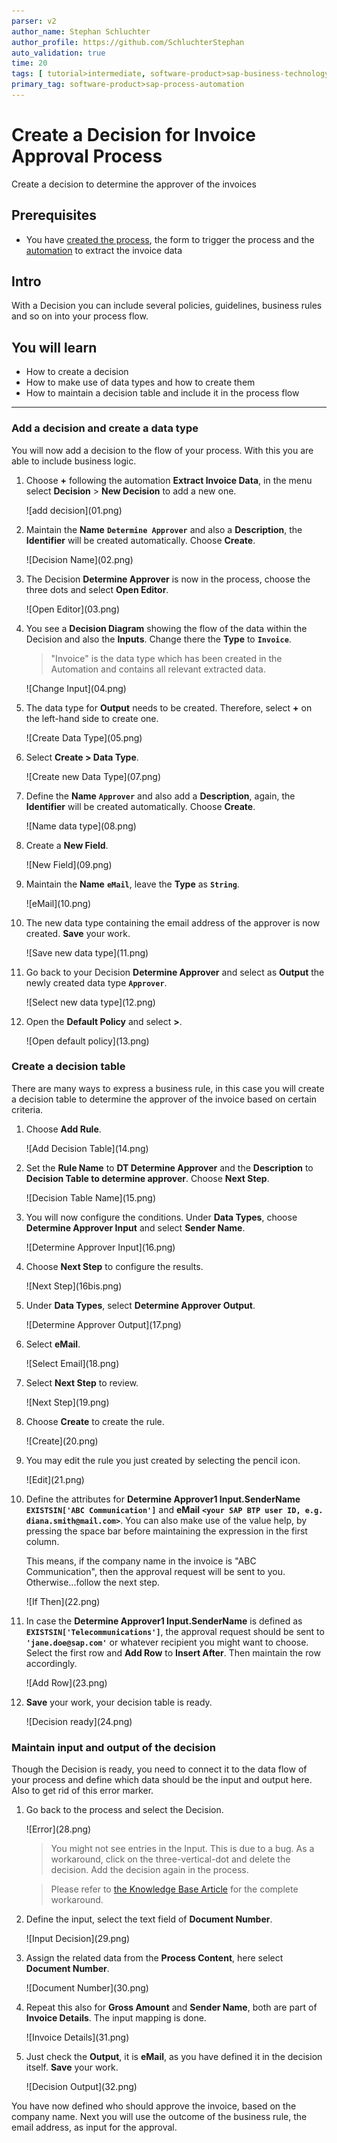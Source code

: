 ```yaml
---
parser: v2
author_name: Stephan Schluchter
author_profile: https://github.com/SchluchterStephan
auto_validation: true
time: 20
tags: [ tutorial>intermediate, software-product>sap-business-technology-platform ,tutorial>free-tier]
primary_tag: software-product>sap-process-automation
---
```


# Create a Decision for Invoice Approval Process
<!-- description --> Create a decision to determine the approver of the invoices

## Prerequisites
 - You have [created the process](spa-dox-create-process), the form to trigger the process and the [automation](spa-dox-create-automation) to extract the invoice data


## Intro
With a Decision you can include several policies, guidelines, business rules and so on into your process flow.
## You will learn
  - How to create a decision
  - How to make use of data types and how to create them
  - How to maintain a decision table and include it in the process flow

---

### Add a decision and create a data type


You will now add a decision to the flow of your process. With this you are able to include business logic.

1. Choose **+** following the automation **Extract Invoice Data**, in the menu select **Decision** > **New Decision** to add a new one.

    <!-- border -->![add decision](01.png)

2. Maintain the **Name** **`Determine Approver`** and also a **Description**, the **Identifier** will be created automatically. Choose **Create**.

    <!-- border -->![Decision Name](02.png)

3. The Decision **Determine Approver** is now in the process, choose the three dots and select **Open Editor**.

    <!-- border -->![Open Editor](03.png)

4. You see a **Decision Diagram** showing the flow of the data within the Decision and also the **Inputs**. Change there the **Type** to **`Invoice`**.

    > "Invoice" is the data type which has been created in the Automation and contains all relevant extracted data.

    <!-- border -->![Change Input](04.png)

5. The data type for **Output** needs to be created. Therefore, select **+** on the left-hand side to create one.

    <!-- border -->![Create Data Type](05.png)

6. Select **Create > Data Type**.

    <!-- border -->![Create new Data Type](07.png)

7. Define the **Name** **`Approver`** and also add a **Description**, again, the **Identifier** will be created automatically. Choose **Create**.

    <!-- border -->![Name data type](08.png)

8. Create a **New Field**.

    <!-- border -->![New Field](09.png)

9. Maintain the **Name** **`eMail`**, leave the **Type** as **`String`**.

    <!-- border -->![eMail](10.png)

10. The new data type containing the email address of the approver is now created. **Save** your work.

    <!-- border -->![Save new data type](11.png)

11. Go back to your Decision **Determine Approver** and select as **Output** the newly created data type **`Approver`**.

    <!-- border -->![Select new data type](12.png)

12. Open the **Default Policy** and select **>**.

    <!-- border -->![Open default policy](13.png)



### Create a decision table


There are many ways to express a business rule, in this case you will create a decision table to determine the approver of the invoice based on certain criteria.

1. Choose **Add Rule**.

    <!-- border -->![Add Decision Table](14.png)

2. Set the **Rule Name** to **DT Determine Approver** and the **Description** to **Decision Table to determine approver**. Choose **Next Step**.

    <!-- border -->![Decision Table Name](15.png)

3. You will now configure the conditions. Under **Data Types**, choose **Determine Approver Input** and select **Sender Name**.

    <!-- border -->![Determine Approver Input](16.png)

4. Choose **Next Step** to configure the results.

    <!-- border -->![Next Step](16bis.png)

5. Under **Data Types**, select **Determine Approver Output**.

    <!-- border -->![Determine Approver Output](17.png)

6. Select **eMail**.

    <!-- border -->![Select Email](18.png)

7. Select **Next Step** to review.

    <!-- border -->![Next Step](19.png)

8. Choose **Create** to create the rule.

    <!-- border -->![Create](20.png)

9. You may edit the rule you just created by selecting the pencil icon.

    <!-- border -->![Edit](21.png)

10. Define the attributes for **Determine Approver1 Input.SenderName** **`EXISTSIN['ABC Communication']`** and **eMail** **`<your SAP BTP user ID, e.g. diana.smith@mail.com>`**. You can also make use of the value help, by pressing the space bar before maintaining the expression in the first column.

    This means, if the company name in the invoice is "ABC Communication", then the approval request will be sent to you. Otherwise...follow the next step.

    <!-- border -->![If Then](22.png)

12. In case the **Determine Approver1 Input.SenderName** is defined as **`EXISTSIN['Telecommunications']`**, the approval request should be sent to **`'jane.doe@sap.com'`** or whatever recipient you might want to choose. Select the first row and **Add Row** to **Insert After**. Then maintain the row accordingly.

    <!-- border -->![Add Row](23.png)

13. **Save** your work, your decision table is ready.

    <!-- border -->![Decision ready](24.png)



### Maintain input and output of the decision


Though the Decision is ready, you need to connect it to the data flow of your process and define which data should be the input and output here. Also to get rid of this error marker.

1. Go back to the process and select the Decision.

    <!-- border -->![Error](28.png)

    > You might not see entries in the Input. This is due to a bug. As a workaround, click on the three-vertical-dot and delete the decision. Add the decision again in the process.

    > Please refer to [the Knowledge Base Article](https://launchpad.support.sap.com/#/notes/3207153) for the complete workaround.

2. Define the input, select the text field of **Document Number**.

    <!-- border -->![Input Decision](29.png)

3. Assign the related data from the **Process Content**, here select **Document Number**.

    <!-- border -->![Document Number](30.png)

4. Repeat this also for **Gross Amount** and **Sender Name**, both are part of **Invoice Details**. The input mapping is done.

    <!-- border -->![Invoice Details](31.png)

5. Just check the **Output**, it is **eMail**, as you have defined it in the decision itself. **Save** your work.

    <!-- border -->![Decision Output](32.png)

You have now defined who should approve the invoice, based on the company name. Next you will use the outcome of the business rule, the email address, as input for the approval.

